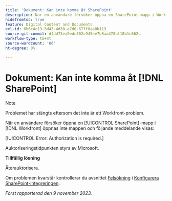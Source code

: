 ```yaml
---
title: 'Dokument: Kan inte komma åt SharePoint'
description: När en användare försöker öppna en SharePoint-mapp i Workfront öppnas inte mappen och ett meddelande visas.
hidefromtoc: true
feature: Digital Content and Documents
exl-id: 6b6c4c13-5d43-4d30-a7d0-67ff8aa0b113
source-git-commit: d4dd73ea9edc802c945ee7b8aa478bf18b1c662c
workflow-type: tm+mt
source-wordcount: '86'
ht-degree: 0%

---
```


# Dokument: Kan inte komma åt [!DNL SharePoint]

<!--WF and WFP, article live for workaround-->

>[!NOTE]
>
>Problemet har stängts eftersom det inte är ett Workfront-problem.

När en användare försöker öppna en [!UICONTROL SharePoint]-mapp i [!DNL Workfront] öppnas inte mappen och följande meddelande visas:

[!UICONTROL Error: Authorization is required.]

Auktoriseringstidpunkten styrs av Microsoft.

**Tillfällig lösning**

Återauktorisera.

Om problemen kvarstår kontrollerar du avsnittet [Felsökning](https://experienceleague.adobe.com/docs/workfront/using/administration-and-setup/configure-integrations/configure-sharepoint-integration.html#troubleshooting) i [Konfigurera SharePoint-integreringen](https://experienceleague.adobe.com/docs/workfront/using/administration-and-setup/configure-integrations/configure-sharepoint-integration.html).

_Först rapporterad den 9 november 2023._
